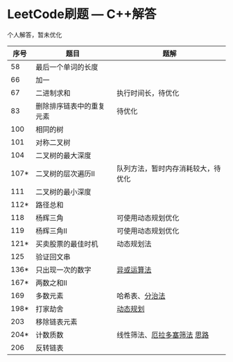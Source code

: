 # LeetCode刷题 — C++解答
个人解答，暂未优化

|  序号  |  题目  |  题解  |
| ---- | ---- | ---- |
| 58 | 最后一个单词的长度 |
| 66 | 加一 |
| 67 | 二进制求和 | 执行时间长，待优化 |
| 83 | 删除排序链表中的重复元素 | 待优化 |
| 100 | 相同的树 |
| 101 | 对称二叉树 |
| 104 | 二叉树的最大深度 |
| 107* | 二叉树的层次遍历II | 队列方法，暂时内存消耗较大，待优化 |
| 111 | 二叉树的最小深度 |
| 112* | 路径总和 |
| 118 | 杨辉三角 | 可使用动态规划优化 |
| 119 | 杨辉三角II | 可使用动态规划优化 |
| 121* | 买卖股票的最佳时机 | 动态规划法 |
| 125 | 验证回文串 |
| 136* | 只出现一次的数字 | [异或运算法](https://leetcode-cn.com/problems/single-number/solution/zhi-chu-xian-yi-ci-de-shu-zi-by-leetcode-solution/) |
| 167* | 两数之和II |
| 169 | 多数元素 | 哈希表、[分治法](https://leetcode-cn.com/problems/majority-element/solution/duo-shu-yuan-su-by-leetcode-solution/) |
| 198* | 打家劫舍 | [动态规划](https://leetcode-cn.com/problems/house-robber/solution/da-jia-jie-she-by-leetcode-solution/) |
| 203 | 移除链表元素 |
| 204* | 计数质数 | 线性筛法、[厄拉多塞筛法](https://leetcode-cn.com/problems/count-primes/solution/ji-shu-zhi-shu-bao-li-fa-ji-you-hua-shai-fa-ji-you/) [思路](https://www.cnblogs.com/lfri/p/11679306.html) |
| 206 | 反转链表 |





